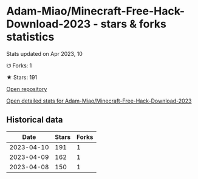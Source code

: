 # Adam-Miao/Minecraft-Free-Hack-Download-2023 - stars & forks statistics

Stats updated on Apr 2023, 10

☋ Forks: 1

★ Stars: 191

[Open repository](https://github.com/Adam-Miao/Minecraft-Free-Hack-Download-2023)

[Open detailed stats for Adam-Miao/Minecraft-Free-Hack-Download-2023](https://reviewgithub.com/rep/Adam-Miao/Minecraft-Free-Hack-Download-2023)

## Historical data
| Date | Stars | Forks |
|------|-------|-------|
| 2023-04-10 | 191 | 1 | 
| 2023-04-09 | 162 | 1 | 
| 2023-04-08 | 150 | 1 | 

